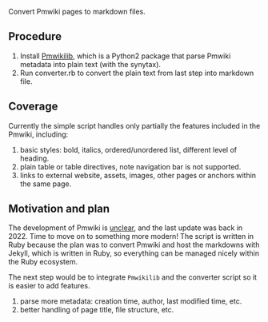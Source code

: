 Convert Pmwiki pages to markdown files.

## Procedure
1. Install [Pmwikilib](https://www.pmwiki.org/wiki/Cookbook/Pmwikilib#install), which is a Python2 package that 
parse Pmwiki metadata into plain text (with the synytax).
2. Run converter.rb to convert the plain text from last step into markdown file.


## Coverage
Currently the simple script handles only partially the features included in the Pmwiki, including:

1. basic styles: bold, italics, ordered/unordered list, different level of heading.
2. plain table or table directives, note navigation bar is not supported.
3. links to external website, assets, images, other pages or anchors within the same page.

## Motivation and plan
The development of Pmwiki is [unclear](https://www.pmwiki.org/wiki/News/News), and the last update was back in 2022.
Time to move on to something more modern! The script is written in Ruby because the plan was to convert Pmwiki and host
the markdowns with Jekyll, which is written in Ruby, so everything can be managed nicely within the Ruby ecosystem.

The next step would be to integrate `Pmwikilib` and the converter script so it is easier to add features.
1. parse more metadata: creation time, author, last modified time, etc.
2. better handling of page title, file structure, etc.




